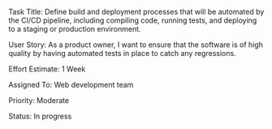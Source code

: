 Task Title: Define build and deployment processes that will be automated by the CI/CD pipeline, including compiling code, running tests, and deploying to a staging or production environment.

User Story: As a product owner, I want to ensure that the software is of high quality by having automated tests in place to catch any regressions.

Effort Estimate: 1 Week

Assigned To: Web development team

Priority: Moderate

Status: In progress
